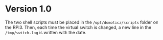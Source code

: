 Version 1.0
===========

The two shell scripts must be placed in the `/opt/domoticz/scripts` folder on the RPI3.
Then, each time the virtual switch is changed, a new line in the `/tmp/switch.log` is written with the date.
